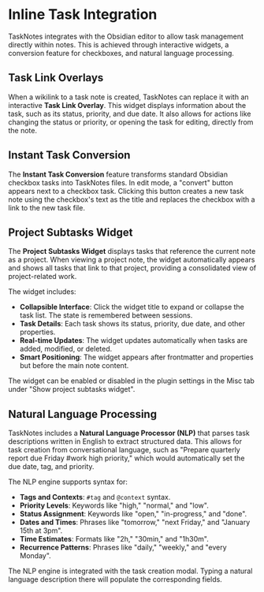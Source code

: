 # Inline Task Integration

TaskNotes integrates with the Obsidian editor to allow task management directly within notes. This is achieved through interactive widgets, a conversion feature for checkboxes, and natural language processing.

## Task Link Overlays

When a wikilink to a task note is created, TaskNotes can replace it with an interactive **Task Link Overlay**. This widget displays information about the task, such as its status, priority, and due date. It also allows for actions like changing the status or priority, or opening the task for editing, directly from the note.

## Instant Task Conversion

The **Instant Task Conversion** feature transforms standard Obsidian checkbox tasks into TaskNotes files. In edit mode, a "convert" button appears next to a checkbox task. Clicking this button creates a new task note using the checkbox's text as the title and replaces the checkbox with a link to the new task file.

## Project Subtasks Widget

The **Project Subtasks Widget** displays tasks that reference the current note as a project. When viewing a project note, the widget automatically appears and shows all tasks that link to that project, providing a consolidated view of project-related work.

The widget includes:

- **Collapsible Interface**: Click the widget title to expand or collapse the task list. The state is remembered between sessions.
- **Task Details**: Each task shows its status, priority, due date, and other properties.
- **Real-time Updates**: The widget updates automatically when tasks are added, modified, or deleted.
- **Smart Positioning**: The widget appears after frontmatter and properties but before the main note content.

The widget can be enabled or disabled in the plugin settings in the Misc tab under "Show project subtasks widget".

## Natural Language Processing

TaskNotes includes a **Natural Language Processor (NLP)** that parses task descriptions written in English to extract structured data. This allows for task creation from conversational language, such as "Prepare quarterly report due Friday #work high priority," which would automatically set the due date, tag, and priority.

The NLP engine supports syntax for:

-   **Tags and Contexts**: `#tag` and `@context` syntax.
-   **Priority Levels**: Keywords like "high," "normal," and "low".
-   **Status Assignment**: Keywords like "open," "in-progress," and "done".
-   **Dates and Times**: Phrases like "tomorrow," "next Friday," and "January 15th at 3pm".
-   **Time Estimates**: Formats like "2h," "30min," and "1h30m".
-   **Recurrence Patterns**: Phrases like "daily," "weekly," and "every Monday".

The NLP engine is integrated with the task creation modal. Typing a natural language description there will populate the corresponding fields.
